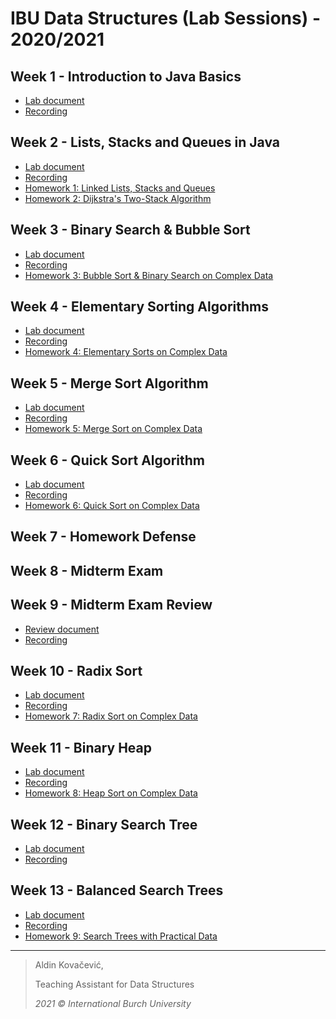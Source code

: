 # IBU Data Structures (Lab Sessions) - 2020/2021

## Week 1 - Introduction to Java Basics
- [Lab document](https://docs.google.com/document/d/1407yjlIdqlw4b0992sHTT6itsXOx6iUYmG357Eumj18/edit?usp=sharing)
- [Recording](https://drive.google.com/drive/u/1/folders/1QLt0q8R7rgtHXp9BU0z4TC2egeKcS-cV)

## Week 2 - Lists, Stacks and Queues in Java
- [Lab document](https://docs.google.com/document/d/1407yjlIdqlw4b0992sHTT6itsXOx6iUYmG357Eumj18/edit?usp=sharing)
- [Recording](https://drive.google.com/drive/u/1/folders/1ics74XKmkjCgKPZe3L-2YIumRu3YeA-g)
- [Homework 1: Linked Lists, Stacks and Queues](https://docs.google.com/document/d/1X2zgii-_7aOAVH5bAU237EsUTnb3WKiMj5q-yWO8RUk/edit?usp=sharing)
- [Homework 2: Dijkstra's Two-Stack Algorithm](https://docs.google.com/document/d/1bfnX-XdOr9ECwJ-Xp-JVzhuWwPBCpbH4TRxpnpige78/edit?usp=sharing)

## Week 3 - Binary Search & Bubble Sort
- [Lab document](https://docs.google.com/document/d/1v1YyFiyDdjXNJgWwIBvfFAC45zCdQ8M6TPQw2bSZM9E/edit?usp=sharing)
- [Recording](https://drive.google.com/drive/u/1/folders/19SqRfIzqafMLPwhIbdvpvyOqIl37wT2v)
- [Homework 3: Bubble Sort & Binary Search on Complex Data](https://docs.google.com/document/d/1VZ7svG3zkEK_XMXKkmvViL31wEIBgtGszOG7syOhB3E/edit?usp=sharing)

## Week 4 - Elementary Sorting Algorithms
- [Lab document](https://docs.google.com/document/d/1yTXd7MUfFuoS4U5fYFc5MRwNjG9YpKajOriPisLzdvw/edit?usp=sharing)
- [Recording](https://drive.google.com/drive/folders/13NCW4ziknA_NkUsdJUxyj92RTapYaLoq?usp=sharing)
- [Homework 4: Elementary Sorts on Complex Data](https://docs.google.com/document/d/1Mz-zd9_tyefc2uOOc-EK63W2XVGzN7eh4iwK0sdGDRo/edit?usp=sharing)

## Week 5 - Merge Sort Algorithm
- [Lab document](https://docs.google.com/document/d/1IP8aVWCoyTVAdTI6WxHkibcq9vBpb2XGk_b66joNKo4/edit?usp=sharing)
- [Recording](https://drive.google.com/drive/folders/1CJ2BZdaJkwQppDeINP8S4RVUgRTQXcxt?usp=sharing)
- [Homework 5: Merge Sort on Complex Data](https://docs.google.com/document/d/1ruzz-hr_Xb_oZwcBOjWD4DJjp58rZqKP4aeS_hpPPWQ/edit?usp=sharing)

## Week 6 - Quick Sort Algorithm
- [Lab document](https://docs.google.com/document/d/1D6gyHnMRXMSJom9f2tsxxT2LbkCznjDCvYfnkJEHtSs/edit?usp=sharing)
- [Recording](https://drive.google.com/drive/folders/1nIBD6CFuCSRSgUnVS688K6Z4WzYgJXBB?usp=sharing)
- [Homework 6: Quick Sort on Complex Data](https://docs.google.com/document/d/1cFwI1yX416kZXEZOK3DRRsoxpJf6uPBMGxJi9NNWHQg/edit?usp=sharing)

## Week 7 - Homework Defense

## Week 8 - Midterm Exam

## Week 9 - Midterm Exam Review
- [Review document](https://docs.google.com/document/d/1hVnUMlhKVJk7w5dnhNvrYRuCRGZIO_Bs9RvAWZikMkU/edit?usp=sharing)
- [Recording](https://drive.google.com/file/d/1JGFZ7hyHfXzc7l5i0SbxVthhFZVAfOkM/view?usp=sharing)

## Week 10 - Radix Sort
- [Lab document](https://docs.google.com/document/d/14uJ0wKYbfopDu0hQwUlDbP5VXo0UsKtjEt0zDrNwdT8/edit?usp=sharing)
- [Recording](https://drive.google.com/drive/folders/1wS35TrHrHp1E4VyZWDpG6tQGmAJDBKuQ?usp=sharing)
- [Homework 7: Radix Sort on Complex Data](https://docs.google.com/document/d/1jE6yCIirvA_0sCZKricVRZPNSQusAhzz0QJ0EYJsZ3s/edit?usp=sharing)

## Week 11 - Binary Heap
- [Lab document](https://docs.google.com/document/d/1zCh_t1Dy7BidEIBkZhNKgbAzYJjipNuxYZV4WR1E8ME/edit?usp=sharing)
- [Recording](https://drive.google.com/drive/folders/1-IsW0gU5KCYrbcdBuAo3uRv4OrCyYuTi?usp=sharing)
- [Homework 8: Heap Sort on Complex Data](https://docs.google.com/document/d/12FXgpZIXYgvrBEZVrD6c3zXmtpdUK-DlTNhXcRRSyWw/edit?usp=sharing)

## Week 12 - Binary Search Tree
- [Lab document](https://docs.google.com/document/d/1x_UaN-1sGlqJVpuIfMwEZGRDoume15YQRqEaszfj7-E/edit?usp=sharing)
- [Recording](https://drive.google.com/drive/folders/1ZAOIEjaPN9AypHeYsBPfMQknSuE9aDjp?usp=sharing)

## Week 13 - Balanced Search Trees
- [Lab document](https://docs.google.com/document/d/1It1PhpYIDytCeqoC2EzEeOjrQ8zNB8VSzVQOWSux_Tk/edit?usp=sharing)
- [Recording](https://drive.google.com/drive/folders/1Ew1J4tSW-vovEB_cBp1VNPPaAQUGVTU4?usp=sharing)
- [Homework 9: Search Trees with Practical Data](https://docs.google.com/document/d/1frSlUNzaclWyKDgZ06ylsvpoecnjBZ351g5gDtk-oYY/edit?usp=sharing)

---
> Aldin Kovačević,
> 
> Teaching Assistant for Data Structures
> 
> *2021 © International Burch University*